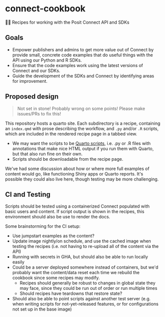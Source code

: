 # connect-cookbook

🧑‍🍳 Recipes for working with the Posit Connect API and SDKs

## Goals

* Empower publishers and admins to get more value out of Connect by provide small, concrete code examples that do useful things with the API using our Python and R SDKs.
* Ensure that the code examples work using the latest versions of Connect and our SDKs.
* Guide the development of the SDKs and Connect by identifying areas for improvement.

## Proposed design

> Not set in stone! Probably wrong on some points! Please make issues/PRs to fix this!

This repository hosts a quarto site. Each subdirectory is a recipe, containing an `index.qmd` with prose describing the workflow, and `.py` and/or `.R` scripts, which are included in the rendered recipe page in a tabbed view.

* We may want the scripts to be [Quarto scripts](https://quarto.org/docs/computations/render-scripts.html), i.e. .py or .R files with annotations that make nice HTML output if you run them with Quarto, but that also run fine on their own.
* Scripts should be downloadable from the recipe page.

We've had some discussion about how or where more full examples of content would go, like functioning Shiny apps or Quarto reports. It's possible they could also live here, though testing may be more challenging.

## CI and Testing

Scripts should be tested using a containerized Connect populated with basic users and content. If script output is shown in the recipes, this environment should also be use to render the docs.

Some brainstorming for the CI setup:

* Use jumpstart examples as the content?
* Update image nightly/on schedule, and use the cached image when testing the recipes (i.e. not having to re-upload all of the content via the API)
* Running with secrets in GHA, but should also be able to run locally easily
* Could be a server deployed somewhere instead of containers, but we'd probably want the content/data reset each time we rebuild the cookbook since some recipes may modify.
    * Recipes should generally be robust to changes in global state they may face, since they could be run out of order or run multiple times
    * Should recipes have teardowns that restore state?
* Should also be able to point scripts against another test server (e.g. when writing scripts for not-yet-released features, or for configurations not set up in the base image)
